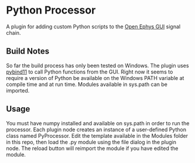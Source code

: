 # Python Processor

A plugin for adding custom Python scripts to the [Open Ephys GUI](https://github.com/open-ephys/plugin-GUI) signal chain. 

## Build Notes

So far the build process has only been tested on Windows. The plugin uses [pybind11](https://pybind11.readthedocs.io/en/stable/) to call Python functions from the GUI. Right now it seems to require a version of Python be available on the Windows PATH variable at compile time and at run time. Modules available in sys.path can be imported.

## Usage

You must have numpy installed and available on sys.path in order to run the processor. Each plugin node creates an instance of a user-defined Python class named PyProcessor. Edit the template available in the Modules folder in this repo, then load the .py module using the file dialog in the plugin node. The reload button will reimport the module if you have edited the module.



